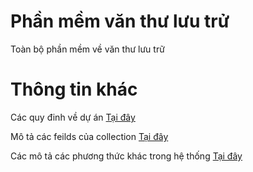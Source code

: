 # Phần mềm văn thư lưu trử
Toàn bộ phần mềm về văn thư lưu trữ

# Thông tin khác
Các quy đinh về dự án <a href="./BackEnd/src/master/Rule.md">Tại đây</a>

Mô tả các feilds của collection <a href="./BackEnd/src/master/Models.md">Tại đây</a>

Các mô tả các phương thức khác trong hệ thống <a href="./BackEnd/src/master/DescriptionMethod.md">Tại đây</a>